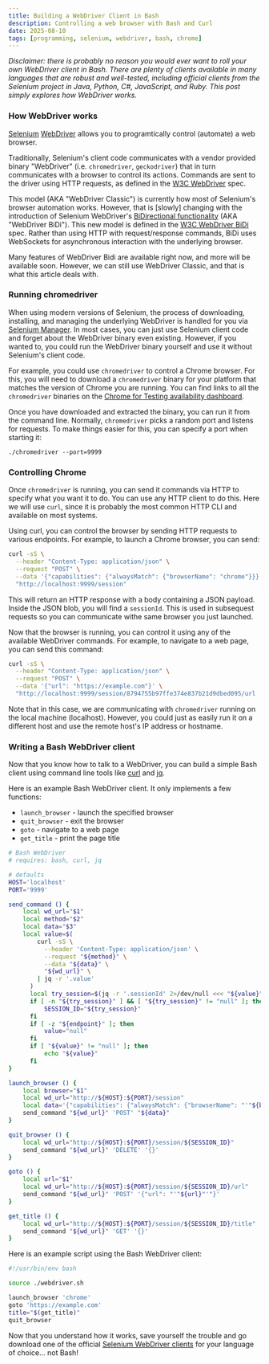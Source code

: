 ```yaml
---
title: Building a WebDriver Client in Bash
description: Controlling a web browser with Bash and Curl
date: 2025-08-10
tags: [programming, selenium, webdriver, bash, chrome]
---
```


*Disclaimer: there is probably no reason you would ever want to roll your own WebDriver client in Bash. There are plenty of clients available in many languages that are robust and well-tested, including official clients from the Selenium project in Java, Python, C#, JavaScript, and Ruby. This post simply explores how WebDriver works.*

### How WebDriver works

[Selenium](https://selenium.dev) [WebDriver](https://selenium.dev/documentation/webdriver) allows you to programtically control (automate) a web browser.

Traditionally, Selenium's client code communicates with a vendor provided binary "WebDriver" (i.e. `chromedriver`, `geckodriver`) that in turn communicates with a browser to control its actions. Commands are sent to the driver using HTTP requests, as defined in the [W3C WebDriver](https://w3c.github.io/webdriver) spec.

This model (AKA "WebDriver Classic") is currently how most of Selenium's browser automation works. However, that is [slowly] changing with the introduction of Selenium WebDriver's [BiDirectional functionality](https://selenium.dev/documentation/webdriver/bidi/) (AKA "WebDriver BiDi"). This new model is defined in the [W3C WebDriver BiDi](https://w3c.github.io/webdriver-bidi) spec. Rather than using HTTP with request/response commands, BiDi uses WebSockets for asynchronous interaction with the underlying browser.

Many features of WebDriver Bidi are available right now, and more will be available soon. However, we can still use WebDriver Classic, and that is what this article deals with.

### Running chromedriver

When using modern versions of Selenium, the process of downloading, installing, and managing the underlying WebDriver is handled for you via [Selenium Manager](https://www.selenium.dev/documentation/selenium_manager). In most cases, you can just use Selenium client code and forget about the WebDriver binary even existing. However, if you wanted to, you could run the WebDriver binary yourself and use it without Selenium's client code.

For example, you could use `chromedriver` to control a Chrome browser. For this, you will need to download a `chromedriver` binary for your platform that matches the version of Chrome you are running. You can find links to all the `chromedriver` binaries on the [Chrome for Testing availability dashboard](https://googlechromelabs.github.io/chrome-for-testing).

Once you have downloaded and extracted the binary, you can run it from the command line. Normally, `chromedriver` picks a random port and listens for requests. To make things easier for this, you can specify a port when starting it:

```
./chromedriver --port=9999
```

### Controlling Chrome

Once `chromedriver` is running, you can send it commands via HTTP to specify what you want it to do. You can use any HTTP client to do this. Here we will use `curl`, since it is probably the most common HTTP CLI and available on most systems.

Using curl, you can control the browser by sending HTTP requests to various endpoints. For example, to launch a Chrome browser, you can send:

```bash
curl -sS \
  --header "Content-Type: application/json" \
  --request "POST" \
  --data '{"capabilities": {"alwaysMatch": {"browserName": "chrome"}}}' \
  "http://localhost:9999/session"
```

This will return an HTTP response with a body containing a JSON payload. Inside the JSON blob, you will find a `sessionId`. This is used in subsequest requests so you can communicate withe same browser you just launched.

Now that the browser is running, you can control it using any of the available WebDriver commands. For example, to navigate to a web page, you can send this command:

```bash
curl -sS \
  --header "Content-Type: application/json" \
  --request "POST" \
  --data '{"url": "https://example.com"}' \
  "http://localhost:9999/session/8794755b97ffe374e837b21d9dbed095/url
```

Note that in this case, we are communicating with `chromedriver` running on the local machine (localhost). However, you could just as easily run it on a different host and use the remote host's IP address or hostname.

### Writing a Bash WebDriver client

Now that you know how to talk to a WebDriver, you can build a simple Bash client using command line tools like [curl](https://curl.se) and [jq](https://jqlang.org).

Here is an example Bash WebDriver client. It only implements a few functions:
- `launch_browser` - launch the specified browser
- `quit_browser` - exit the browser
- `goto` - navigate to a web page
- `get_title` - print the page title

```bash
# Bash WebDriver
# requires: bash, curl, jq

# defaults
HOST='localhost'
PORT='9999'

send_command () {
    local wd_url="$1"
    local method="$2"
    local data="$3"
    local value=$(
        curl -sS \
          --header 'Content-Type: application/json' \
          --request "${method}" \
          --data "${data}" \
          "${wd_url}" \
        | jq -r '.value'
      )
      local try_session=$(jq -r '.sessionId' 2>/dev/null <<< "${value}")
      if [ -n "${try_session}" ] && [ "${try_session}" != "null" ]; then
          SESSION_ID="${try_session}"
      fi
      if [ -z "${endpoint}" ]; then
          value="null"
      fi
      if [ "${value}" != "null" ]; then
          echo "${value}"
      fi
}

launch_browser () {
    local browser="$1"
    local wd_url="http://${HOST}:${PORT}/session"
    local data='{"capabilities": {"alwaysMatch": {"browserName": "'"${browser}"'"}}}'
    send_command "${wd_url}" 'POST' "${data}"
}

quit_browser () {
    local wd_url="http://${HOST}:${PORT}/session/${SESSION_ID}"
    send_command "${wd_url}" 'DELETE' '{}'
}

goto () {
    local url="$1"
    local wd_url="http://${HOST}:${PORT}/session/${SESSION_ID}/url"
    send_command "${wd_url}" 'POST' '{"url": "'"${url}"'"}'
}

get_title () {
    local wd_url="http://${HOST}:${PORT}/session/${SESSION_ID}/title"
    send_command "${wd_url}" 'GET' '{}'
}
```
Here is an example script using the Bash WebDriver client:

```bash
#!/usr/bin/env bash

source ./webdriver.sh

launch_browser 'chrome'
goto 'https://example.com'
title="$(get_title)"
quit_browser
```

Now that you understand how it works, save yourself the trouble and go download one of the official [Selenium WebDriver clients](https://www.selenium.dev/downloads) for your language of choice... not Bash!
